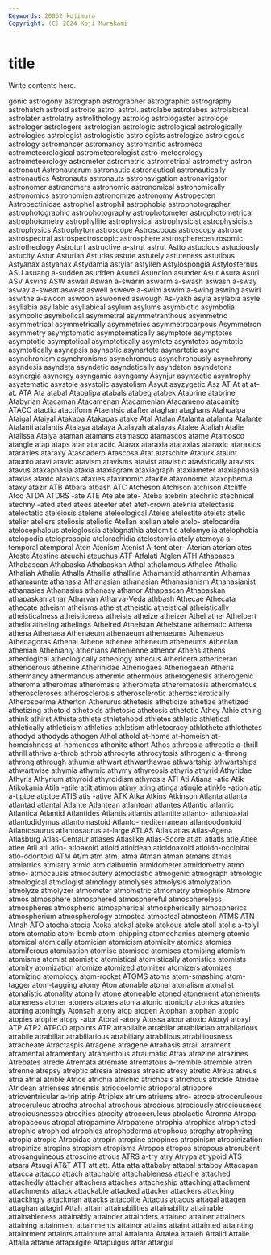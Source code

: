 ```yaml
---
Keywords: 20062 kojimura
Copyright: (C) 2024 Koji Murakami
---
```


# title

Write contents here.



gonic astrogony astrograph astrographer
astrographic astrography astrohatch astroid astroite astrol astrol. astrolabe astrolabes astrolabical
astrolater astrolatry astrolithology astrolog astrologaster astrologe astrologer astrologers astrologian astrologic
astrological astrologically astrologies astrologist astrologistic astrologists astrologize astrologous astrology astromancer
astromancy astromantic astromeda astrometeorological astrometeorologist astro-meteorology astrometeorology astrometer astrometric astrometrical
astrometry astron astronaut Astronautarum astronautic astronautical astronautically astronautics Astronauts astronauts
astronavigation astronavigator astronomer astronomers astronomic astronomical astronomically astronomics astronomien astronomize
astronomy Astropecten Astropectinidae astrophel astrophil astrophobia astrophotographer astrophotographic astrophotography astrophotometer
astrophotometrical astrophotometry astrophyllite astrophysical astrophysicist astrophysicists astrophysics Astrophyton astroscope Astroscopus
astroscopy astrose astrospectral astrospectroscopic astrosphere astrospherecentrosomic astrotheology Astroturf astructive a-strut
astrut Astto astucious astuciously astucity Astur Asturian Asturias astute astutely
astuteness astutious Astyanax astyanax Astydamia astylar astyllen Astylospongia Astylosternus ASU
asuang a-sudden asudden Asunci Asuncion asunder Asur Asura Asuri ASV
Asvins ASW aswail Aswan a-swarm aswarm a-swash aswash a-sway asway
a-sweat asweat aswell asweve a-swim aswim a-swing aswing aswirl aswithe
a-swoon aswoon aswooned aswough As-yakh asyla asylabia asyle asyllabia asyllabic
asyllabical asylum asylums asymbiotic asymbolia asymbolic asymbolical asymmetral asymmetranthous asymmetric
asymmetrical asymmetrically asymmetries asymmetrocarpous Asymmetron asymmetry asymptomatic asymptomatically asymptote asymptotes
asymptotic asymptotical asymptotically asymtote asymtotes asymtotic asymtotically asynapsis asynaptic asynartete
asynartetic async asynchronism asynchronisms asynchronous asynchronously asynchrony asyndesis asyndeta asyndetic
asyndetically asyndeton asyndetons asynergia asynergy asyngamic asyngamy Asynjur asyntactic asyntrophy
asystematic asystole asystolic asystolism Asyut asyzygetic Asz AT At at
at- at. ATA Ata atabal Atabalipa atabals atabeg atabek Atabrine
atabrine Atabyrian Atacaman Atacamenan Atacamenian Atacameno atacamite ATACC atactic atactiform
Ataentsic atafter ataghan ataghans Atahualpa Ataigal Ataiyal Atakapa Atakapas atake
Atal Atalan Atalanta atalanta Atalante Atalanti atalantis Atalaya atalaya Atalayah
atalayas Atalee Ataliah Atalie Atalissa Atalya ataman atamans atamasco atamascos
atame Atamosco atangle atap ataps atar ataractic Atarax ataraxia ataraxias
ataraxic ataraxics ataraxies ataraxy Atascadero Atascosa Atat atatschite Ataturk ataunt
ataunto atavi atavic atavism atavisms atavist atavistic atavistically atavists atavus
ataxaphasia ataxia ataxiagram ataxiagraph ataxiameter ataxiaphasia ataxias ataxic ataxics ataxies
ataxinomic ataxite ataxonomic ataxophemia ataxy atazir ATB Atbara atbash ATC
Atcheson Atchison atchison Atcliffe Atco ATDA ATDRS -ate ATE Ate
ate ate- Ateba atebrin atechnic atechnical atechny -ated ated atees
ateeter atef atef-crown ateknia atelectasis atelectatic ateleiosis atelene ateleological Ateles
atelestite atelets atelic atelier ateliers ateliosis ateliotic Atellan atellan atelo
atelo- atelocardia atelocephalous ateloglossia atelognathia atelomitic atelomyelia atelophobia atelopodia ateloprosopia
atelorachidia atelostomia ately atemoya a-temporal atemporal Aten Atenism Atenist A-tent
ater- Aterian aterian ates Ateste Atestine ateuchi ateuchus ATF Atfalati
Atglen ATH Athabasca Athabascan Athabaska Athabaskan Athal athalamous Athalee Athalia
Athaliah Athalie Athalla Athallia athalline Athamantid athamantin Athamas athamaunte athanasia
Athanasian athanasian Athanasianism Athanasianist athanasies Athanasius athanasy athanor Athapascan Athapaskan
athapaskan athar Atharvan Atharva-Veda athbash Athecae Athecata athecate atheism atheisms
atheist atheistic atheistical atheistically atheisticalness atheisticness atheists atheize atheizer Athel
athel Athelbert athelia atheling athelings Athelred Athelstan Athelstane athematic Athena
athena Athenaea Athenaeum athenaeum athenaeums Athenaeus Athenagoras Athenai Athene athenee
atheneum atheneums Athenian athenian Athenianly athenians Athenienne athenor Athens athens
atheological atheologically atheology atheous Athericera athericeran athericerous atherine Atherinidae Atheriogaea
Atheriogaean Atheris athermancy athermanous athermic athermous atherogenesis atherogenic atheroma atheromas
atheromasia atheromata atheromatosis atheromatous atheroscleroses atherosclerosis atherosclerotic atherosclerotically Atherosperma Atherton
Atherurus athetesis atheticize athetize athetized athetizing athetoid athetoids athetosic athetosis
athetotic Athey Athie athing athink athirst Athiste athlete athletehood athletes
athletic athletical athletically athleticism athletics athletism athletocracy athlothete athlothetes athodyd
athodyds athogen Athol athold at-home at-homeish at-homeishness at-homeness athonite athort
Athos athrepsia athreptic a-thrill athrill athrive a-throb athrob athrocyte athrocytosis
athrogenic a-throng athrong athrough athumia athwart athwarthawse athwartship athwartships athwartwise
athymia athymic athymy athyreosis athyria athyrid Athyridae Athyris Athyrium athyroid
athyroidism athyrosis ATI Ati Atiana -atic Atik Atikokania Atila -atile
atilt atimon atimy ating atinga atingle atinkle -ation atip a-tiptoe
atiptoe ATIS atis -ative ATK Atka Atkins Atkinson Atlanta atlanta
atlantad atlantal Atlante Atlantean atlantean atlantes Atlantic atlantic Atlantica Atlantid
Atlantides Atlantis atlantis atlantite atlanto- atlantoaxial atlantodidymus atlantomastoid Atlanto-mediterranean atlantoodontoid
Atlantosaurus atlantosaurus at-large ATLAS Atlas atlas Atlas-Agena Atlasburg Atlas-Centaur atlases
Atlaslike Atlas-Score atlatl atlatls atle Atlee atlee Atli atli atlo-
atloaxoid atloid atloidean atloidoaxoid atloido-occipital atlo-odontoid ATM At/m atm atm.
atma Atman atman atmans atmas atmiatrics atmiatry atmid atmidalbumin atmidometer
atmidometry atmo atmo- atmocausis atmocautery atmoclastic atmogenic atmograph atmologic atmological
atmologist atmology atmolyses atmolysis atmolyzation atmolyze atmolyzer atmometer atmometric atmometry
atmophile Atmore atmos atmosphere atmosphered atmosphereful atmosphereless atmospheres atmospheric atmospherical
atmospherically atmospherics atmospherium atmospherology atmostea atmosteal atmosteon ATMS ATN Atnah
ATO atocha atocia Atoka atokal atoke atokous atole atoll atolls
a-tolyl atom atomatic atom-bomb atom-chipping atomechanics atomerg atomic atomical atomically
atomician atomicism atomicity atomics atomies atomiferous atomisation atomise atomised atomises
atomising atomism atomisms atomist atomistic atomistical atomistically atomistics atomists atomity
atomization atomize atomized atomizer atomizers atomizes atomizing atomology atom-rocket ATOMS
atoms atom-smashing atom-tagger atom-tagging atomy Aton atonable atonal atonalism atonalist
atonalistic atonality atonally atone atoneable atoned atonement atonements atoneness atoner
atoners atones atonia atonic atonicity atonics atonies atoning atoningly Atonsah
atony atop atopen Atophan atophan atopic atopies atopite atopy -ator
Atorai -atory Atossa atour atoxic Atoxyl atoxyl ATP ATP2 ATPCO
atpoints ATR atrabilaire atrabilar atrabilarian atrabilarious atrabile atrabiliar atrabiliarious atrabiliary
atrabilious atrabiliousness atracheate Atractaspis Atragene atragene Atrahasis atrail atrament atramental
atramentary atramentous atraumatic Atrax atrazine atrazines Atrebates atrede Atremata atremate
atrematous a-tremble atremble atren atrenne atrepsy atreptic atresia atresias atresic
atresy atretic Atreus atreus atria atrial atrible Atrice atrichia atrichic
atrichosis atrichous atrickle Atridae Atridean atrienses atriensis atriocoelomic atrioporal atriopore
atrioventricular a-trip atrip Atriplex atrium atriums atro- atroce atroceruleous atroceruleus
atrocha atrochal atrochous atrocious atrociously atrociousness atrociousnesses atrocities atrocity atrocoeruleus
atrolactic Atronna Atropa atropaceous atropal atropamine Atropatene atrophia atrophias atrophiated
atrophic atrophied atrophies atrophoderma atrophous atrophy atrophying atropia atropic Atropidae
atropin atropine atropines atropinism atropinization atropinize atropins atropism atropisms Atropos
atropos atropous atrorubent atrosanguineous atroscine atrous ATRS a-try atry Atrypa
atrypoid ATS atsara Atsugi AT&T ATT att att. Atta atta
attababy attabal attaboy Attacapan attacca attacco attach attachable attachableness attache
attached attachedly attacher attachers attaches attacheship attaching attachment attachments attack
attackable attacked attacker attackers attacking attackingly attackman attacks attacolite Attacus
attacus attagal attagen attaghan attagirl Attah attain attainabilities attainability attainable
attainableness attainably attainder attainders attained attainer attainers attaining attainment attainments
attainor attains attaint attainted attainting attaintment attaints attainture attal Attalanta
Attalea attaleh Attalid Attalie Attalla attame attapulgite Attapulgus attar attargul
